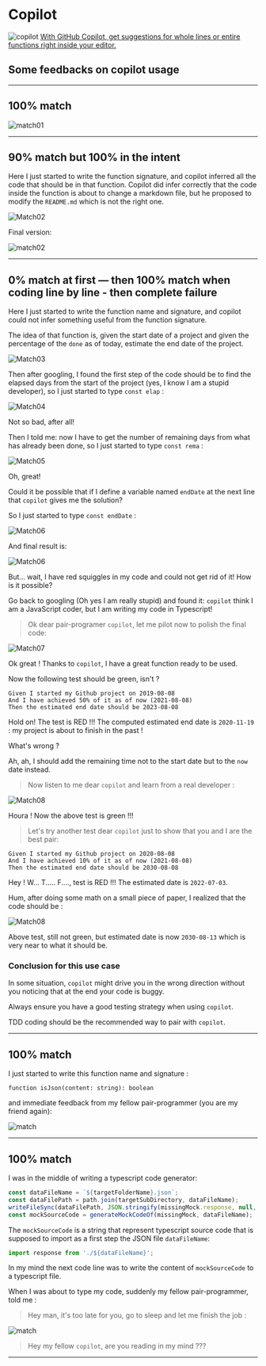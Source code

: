 # Copilot

![copilot](./snapshots/copilot-01.png)
[With GitHub Copilot, get suggestions for whole lines or entire functions right inside your editor.](https://copilot.github.com/)

## Some feedbacks on copilot usage

---

## 100% match

![match01](./snapshots/screenshot-01.png)

---

## 90% match but 100% in the intent

Here I just started to write the function signature, and copilot inferred all the code that should be in that function.
Copilot did infer correctly that the code inside the function is about to change a markdown file, but he proposed to modify the `README.md` which is not the right one.

![Match02](./snapshots/screenshot-02.png)

Final version:

![match02](./snapshots/screenshot-02-final.png)

---

## 0% match at first  — then 100% match when coding line by line - then complete failure

Here I just started to write the function name and signature, and copilot could not infer something useful from the function signature.

The idea of that function is, given the start date of a project and given the percentage of the `done` as of today, estimate the end date of the project.

![Match03](./snapshots/screenshot-03.png)

Then after googling, I found the first step of the code should be to find the elapsed days from the start of the project (yes, I know I am a stupid developer), so I just started to type `const elap` :

![Match04](./snapshots/screenshot-03b.png)

Not so bad, after all!

Then I told me: now I have to get the number of remaining days from what has already been done, so I just started to type `const rema` :

![Match05](./snapshots/screenshot-03c.png)

Oh, great! 

Could it be possible that if I define a variable named `endDate` at the next line that `copilot` gives me the solution?

So I just started to type `const endDate` :

![Match06](./snapshots/screenshot-03d.png)

And final result is:

![Match06](./snapshots/screenshot-03e.png)

But... wait, I have red squiggles in my code and could not get rid of it! How is it possible?

Go back to googling (Oh yes I am really stupid) and found it: `copilot` think I am a JavaScript coder, but I am writing my code in Typescript!

> Ok dear pair-programer `copilot`, let me pilot now to polish the final code:

![Match07](./snapshots/screenshot-03f.png)

Ok great ! Thanks to `copilot`, I have a great function ready to be used.

Now the following test should be green, isn't ?  

```gherkin
Given I started my Github project on 2019-08-08
And I have achieved 50% of it as of now (2021-08-08)
Then the estimated end date should be 2023-08-08
```

Hold on! The test is RED !!! The computed estimated end date is `2020-11-19` : my project is about to finish in the past !

What's wrong ?

Ah, ah, I should add the remaining time not to the start date but to the `now` date instead.

> Now listen to me dear `copilot` and learn from a real developer :

![Match08](./snapshots/screenshot-03g.png)

Houra ! Now the above test is green !!!

> Let's try another test dear `copilot` just to show that you and I are the best pair:

```gherkin
Given I started my Github project on 2020-08-08
And I have achieved 10% of it as of now (2021-08-08)
Then the estimated end date should be 2030-08-08
```

Hey ! W... T..... F...., test is RED !!! The estimated date is `2022-07-03`.

Hum, after doing some math on a small piece of paper, I realized that the code should be :

![Match08](./snapshots/screenshot-03h.png)

Above test, still not green, but estimated date is now `2030-08-13` which is very near to what it should be.

### Conclusion for this use case

In some situation, `copilot` might drive you in the wrong direction without you noticing that at the end your code is buggy.

Always ensure you have a good testing strategy when using `copilot`.

TDD coding should be the recommended way to pair with `copilot`.

---

## 100% match

I just started to write this function name and signature : 

`function isJson(content: string): boolean`

and immediate feedback from my fellow pair-programmer (you are my friend again):

![match](./snapshots/screenshot-04.png)

---

## 100% match

I was in the middle of writing a typescript code generator:

```ts
const dataFileName = `${targetFolderName}.json`;
const dataFilePath = path.join(targetSubDirectory, dataFileName);
writeFileSync(dataFilePath, JSON.stringify(missingMock.response, null, 2));
const mockSourceCode = generateMockCodeOf(missingMock, dataFileName);
```

The `mockSourceCode` is a string that represent typescript source code that is supposed to import as a first step the JSON file `dataFileName`:

```ts
import response from './${dataFileName}';
```

In my mind the next code line was to write the content of `mockSourceCode` to a typescript file.

When I was about to type my code, suddenly my fellow pair-programmer, told me : 

> Hey man, it's too late for you, go to sleep and let me finish the job :

![match](./snapshots/screenshot-05.png)

> Hey my fellow `copilot`, are you reading in my mind ???

---